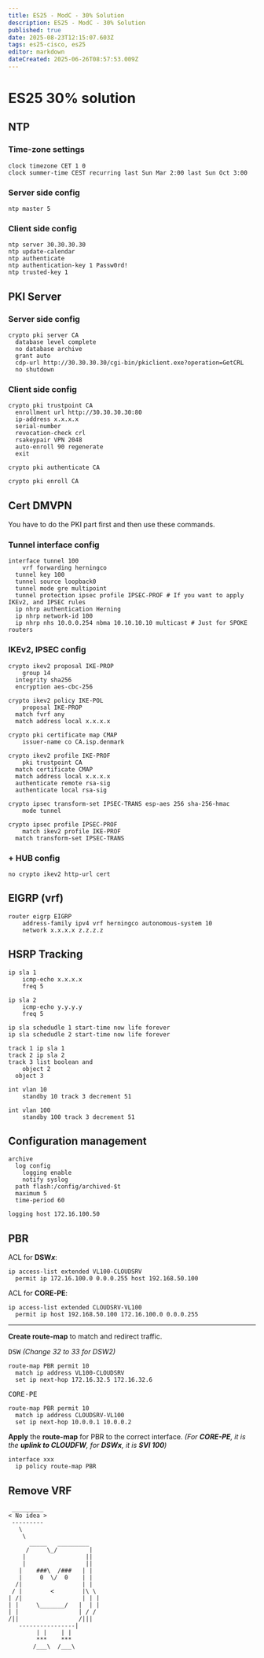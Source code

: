 ```yaml
---
title: ES25 - ModC - 30% Solution
description: ES25 - ModC - 30% Solution
published: true
date: 2025-08-23T12:15:07.603Z
tags: es25-cisco, es25
editor: markdown
dateCreated: 2025-06-26T08:57:53.009Z
---
```


# ES25 30% solution

## NTP

### Time-zone settings

```cisco
clock timezone CET 1 0
clock summer-time CEST recurring last Sun Mar 2:00 last Sun Oct 3:00
```

### Server side config

```cisco
ntp master 5
```

### Client side config

```cisco
ntp server 30.30.30.30
ntp update-calendar
ntp authenticate
ntp authentication-key 1 Passw0rd!
ntp trusted-key 1
```

## PKI Server

### Server side config

```cisco
crypto pki server CA
  database level complete
  no database archive
  grant auto
  cdp-url http://30.30.30.30/cgi-bin/pkiclient.exe?operation=GetCRL
  no shutdown
```

### Client side config

```cisco
crypto pki trustpoint CA
  enrollment url http://30.30.30.30:80
  ip-address x.x.x.x
  serial-number
  revocation-check crl
  rsakeypair VPN 2048
  auto-enroll 90 regenerate
  exit
  
crypto pki authenticate CA

crypto pki enroll CA
```

## Cert DMVPN

You have to do the PKI part first and then use these commands.

### Tunnel interface config

```cisco
interface tunnel 100
	vrf forwarding herningco
  tunnel key 100
  tunnel source loopback0
  tunnel mode gre multipoint
  tunnel protection ipsec profile IPSEC-PROF # If you want to apply IKEv2, and IPSEC rules
  ip nhrp authentication Herning
  ip nhrp network-id 100
  ip nhrp nhs 10.0.0.254 nbma 10.10.10.10 multicast # Just for SPOKE routers
```

### IKEv2, IPSEC config

```cisco
crypto ikev2 proposal IKE-PROP
	group 14
  integrity sha256
  encryption aes-cbc-256
  
crypto ikev2 policy IKE-POL
	proposal IKE-PROP
  match fvrf any
  match address local x.x.x.x
  
crypto pki certificate map CMAP
	issuer-name co CA.isp.denmark
  
crypto ikev2 profile IKE-PROF
	pki trustpoint CA
  match certificate CMAP
  match address local x.x.x.x
  authenticate remote rsa-sig
  authenticate local rsa-sig
  
crypto ipsec transform-set IPSEC-TRANS esp-aes 256 sha-256-hmac
	mode tunnel
  
crypto ipsec profile IPSEC-PROF
	match ikev2 profile IKE-PROF
  match transform-set IPSEC-TRANS
```

### + HUB config

```cisco
no crypto ikev2 http-url cert
```


## EIGRP (vrf)

```cisco
router eigrp EIGRP
	address-family ipv4 vrf herningco autonomous-system 10
  	network x.x.x.x z.z.z.z
```

## HSRP Tracking

```cisco
ip sla 1
	icmp-echo x.x.x.x
  	freq 5

ip sla 2
	icmp-echo y.y.y.y
  	freq 5

ip sla schedudle 1 start-time now life forever
ip sla schedudle 2 start-time now life forever

track 1 ip sla 1
track 2 ip sla 2
track 3 list boolean and
	object 2
  object 3

int vlan 10
	standby 10 track 3 decrement 51
  
int vlan 100
	standby 100 track 3 decrement 51
```

## Configuration management

```cisco
archive
  log config
    logging enable
    notify syslog
  path flash:/config/archived-$t
  maximum 5
  time-period 60

logging host 172.16.100.50
```

## PBR

ACL for **DSW*x***:

```cisco
ip access-list extended VL100-CLOUDSRV
  permit ip 172.16.100.0 0.0.0.255 host 192.168.50.100
```

ACL for **CORE-PE**:

```cisco
ip access-list extended CLOUDSRV-VL100
  permit ip host 192.168.50.100 172.16.100.0 0.0.0.255
```

---

**Create route-map** to match and redirect traffic.

<kbd>DSW</kbd> *(Change 32 to 33 for DSW2)*
```cisco
route-map PBR permit 10
  match ip address VL100-CLOUDSRV
  set ip next-hop 172.16.32.5 172.16.32.6
```

<kbd>CORE-PE</kbd>
```cisco
route-map PBR permit 10
  match ip address CLOUDSRV-VL100
  set ip next-hop 10.0.0.1 10.0.0.2
```

**Apply** the **route-map** for PBR to the correct interface. *(For **CORE-PE**, it is the **uplink to CLOUDFW**, for **DSWx**, it is **SVI 100**)*

```cisco
interface xxx
  ip policy route-map PBR
```

## Remove VRF

```cisco
 _________
< No idea >
 ---------
   \
    \
      _____   _________
     /     \_/         |
    |                 ||
    |                 ||
   |    ###\  /###   | |
   |     0  \/  0    | |
  /|                 | |
 / |        <        |\ \
| /|                 | | |
| |     \_______/   |  | |
| |                 | / /
/||                 /|||
   ----------------|
        | |    | |
        ***    ***
       /___\  /___\
```
